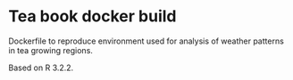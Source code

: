# Tea book docker build

Dockerfile to reproduce environment used for analysis of weather patterns in tea growing regions.

Based on R 3.2.2.
